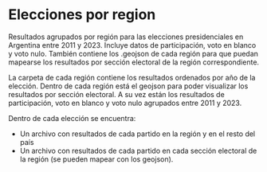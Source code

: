 # Elecciones por region
Resultados agrupados por región para las elecciones presidenciales en Argentina entre 2011 y 2023. Incluye datos de participación, voto en blanco y voto nulo. También contiene los .geojson de cada región para que puedan mapearse los resultados por sección electoral de la región correspondiente.

La carpeta de cada región contiene los resultados ordenados por año de la elección. Dentro de cada región está el geojson para poder visualizar los resultados por sección electoral. A su vez están los resultados de participación, voto en blanco y voto nulo agrupados entre 2011 y 2023. 

Dentro de cada elección se encuentra:

- Un archivo con resultados de cada partido en la región y en el resto del país
- Un archivo con resultados de cada partido en cada sección electoral de la región (se pueden mapear con los geojson).
